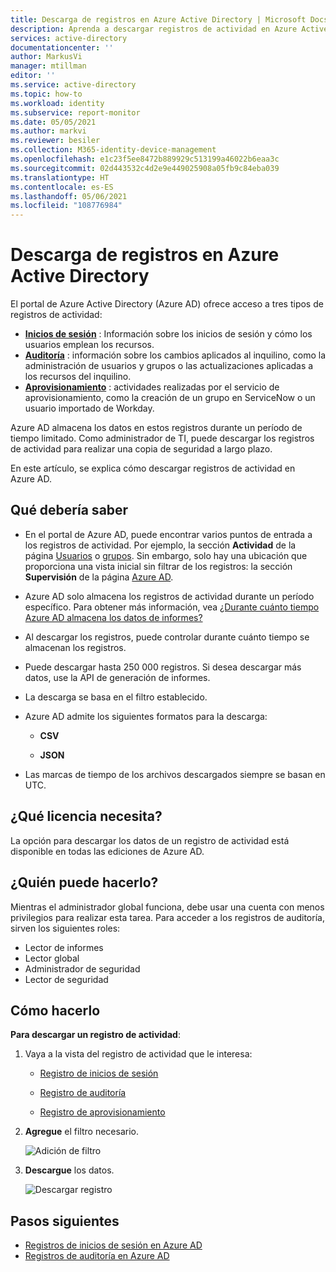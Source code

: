 ```yaml
---
title: Descarga de registros en Azure Active Directory | Microsoft Docs
description: Aprenda a descargar registros de actividad en Azure Active Directory.
services: active-directory
documentationcenter: ''
author: MarkusVi
manager: mtillman
editor: ''
ms.service: active-directory
ms.topic: how-to
ms.workload: identity
ms.subservice: report-monitor
ms.date: 05/05/2021
ms.author: markvi
ms.reviewer: besiler
ms.collection: M365-identity-device-management
ms.openlocfilehash: e1c23f5ee8472b889929c513199a46022b6eaa3c
ms.sourcegitcommit: 02d443532c4d2e9e449025908a05fb9c84eba039
ms.translationtype: HT
ms.contentlocale: es-ES
ms.lasthandoff: 05/06/2021
ms.locfileid: "108776984"
---
```

# <a name="how-to-download-logs-in-azure-active-directory"></a>Descarga de registros en Azure Active Directory

El portal de Azure Active Directory (Azure AD) ofrece acceso a tres tipos de registros de actividad:

- **[Inicios de sesión](concept-sign-ins.md)** : Información sobre los inicios de sesión y cómo los usuarios emplean los recursos.
- **[Auditoría](concept-audit-logs.md)** : información sobre los cambios aplicados al inquilino, como la administración de usuarios y grupos o las actualizaciones aplicadas a los recursos del inquilino.
- **[Aprovisionamiento](concept-provisioning-logs.md)** : actividades realizadas por el servicio de aprovisionamiento, como la creación de un grupo en ServiceNow o un usuario importado de Workday.

Azure AD almacena los datos en estos registros durante un período de tiempo limitado. Como administrador de TI, puede descargar los registros de actividad para realizar una copia de seguridad a largo plazo.

En este artículo, se explica cómo descargar registros de actividad en Azure AD.  

## <a name="what-you-should-know"></a>Qué debería saber

- En el portal de Azure AD, puede encontrar varios puntos de entrada a los registros de actividad. Por ejemplo, la sección **Actividad** de la página [Usuarios](https://portal.azure.com/#blade/Microsoft_AAD_IAM/UsersManagementMenuBlade/MsGraphUsers) o [grupos](https://portal.azure.com/#blade/Microsoft_AAD_IAM/GroupsManagementMenuBlade/AllGroups). Sin embargo, solo hay una ubicación que proporciona una vista inicial sin filtrar de los registros: la sección **Supervisión** de la página [Azure AD](https://portal.azure.com/#blade/Microsoft_AAD_IAM/ActiveDirectoryMenuBlade/Overview).    

- Azure AD solo almacena los registros de actividad durante un período específico. Para obtener más información, vea [¿Durante cuánto tiempo Azure AD almacena los datos de informes?](reference-reports-data-retention.md) 

- Al descargar los registros, puede controlar durante cuánto tiempo se almacenan los registros. 

- Puede descargar hasta 250 000 registros. Si desea descargar más datos, use la API de generación de informes.

- La descarga se basa en el filtro establecido. 

- Azure AD admite los siguientes formatos para la descarga:

    - **CSV** 

    - **JSON** 

- Las marcas de tiempo de los archivos descargados siempre se basan en UTC.



## <a name="what-license-do-you-need"></a>¿Qué licencia necesita?

La opción para descargar los datos de un registro de actividad está disponible en todas las ediciones de Azure AD.


## <a name="who-can-do-it"></a>¿Quién puede hacerlo?

Mientras el administrador global funciona, debe usar una cuenta con menos privilegios para realizar esta tarea. Para acceder a los registros de auditoría, sirven los siguientes roles:

- Lector de informes
- Lector global
- Administrador de seguridad
- Lector de seguridad


## <a name="how-to-do-it"></a>Cómo hacerlo


**Para descargar un registro de actividad**:

1. Vaya a la vista del registro de actividad que le interesa:
 
    - [Registro de inicios de sesión](https://portal.azure.com/#blade/Microsoft_AAD_IAM/ActiveDirectoryMenuBlade/SignIns)
    
    - [Registro de auditoría](https://portal.azure.com/#blade/Microsoft_AAD_IAM/ActiveDirectoryMenuBlade/SignIns)    
       
    - [Registro de aprovisionamiento](https://portal.azure.com/#blade/Microsoft_AAD_IAM/ActiveDirectoryMenuBlade/ProvisioningEvents)    
   

2.  **Agregue** el filtro necesario.  

    ![Adición de filtro](./media/\howto-download-logs/add-filter.png)    

3. **Descargue** los datos.

    ![Descargar registro](./media/\howto-download-logs/download-log.png)

## <a name="next-steps"></a>Pasos siguientes

- [Registros de inicios de sesión en Azure AD](concept-sign-ins.md)
- [Registros de auditoría en Azure AD](concept-audit-logs.md)